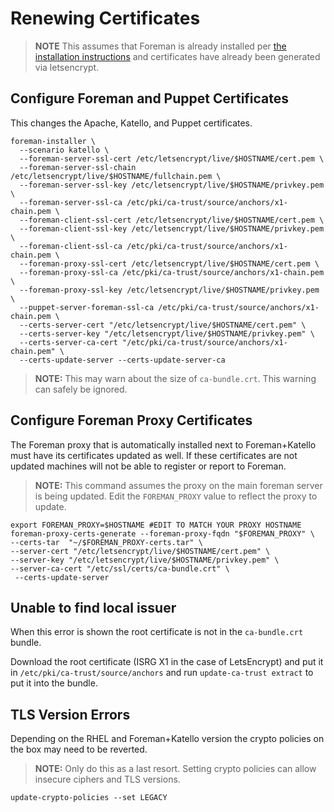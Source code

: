 # Renewing Certificates

> **NOTE** This assumes that Foreman is already installed per [the installation instructions](install.md) and certificates have already been generated via letsencrypt.

## Configure Foreman and Puppet Certificates

This changes the Apache, Katello, and Puppet certificates.

```
foreman-installer \
  --scenario katello \
  --foreman-server-ssl-cert /etc/letsencrypt/live/$HOSTNAME/cert.pem \
  --foreman-server-ssl-chain /etc/letsencrypt/live/$HOSTNAME/fullchain.pem \
  --foreman-server-ssl-key /etc/letsencrypt/live/$HOSTNAME/privkey.pem \
  --foreman-server-ssl-ca /etc/pki/ca-trust/source/anchors/x1-chain.pem \
  --foreman-client-ssl-cert /etc/letsencrypt/live/$HOSTNAME/cert.pem \
  --foreman-client-ssl-key /etc/letsencrypt/live/$HOSTNAME/privkey.pem \
  --foreman-client-ssl-ca /etc/pki/ca-trust/source/anchors/x1-chain.pem \
  --foreman-proxy-ssl-cert /etc/letsencrypt/live/$HOSTNAME/cert.pem \
  --foreman-proxy-ssl-ca /etc/pki/ca-trust/source/anchors/x1-chain.pem \
  --foreman-proxy-ssl-key /etc/letsencrypt/live/$HOSTNAME/privkey.pem \
  --puppet-server-foreman-ssl-ca /etc/pki/ca-trust/source/anchors/x1-chain.pem \
  --certs-server-cert "/etc/letsencrypt/live/$HOSTNAME/cert.pem" \
  --certs-server-key "/etc/letsencrypt/live/$HOSTNAME/privkey.pem" \
  --certs-server-ca-cert "/etc/pki/ca-trust/source/anchors/x1-chain.pem" \
  --certs-update-server --certs-update-server-ca
```

> **NOTE:** This may warn about the size of `ca-bundle.crt`. This warning can safely be ignored.

## Configure Foreman Proxy Certificates

The Foreman proxy that is automatically installed next to Foreman+Katello must have its certificates updated as well. If these certificates are not updated machines will not be able to register or report to Foreman.

> **NOTE:** This command assumes the proxy on the main foreman server is being updated. Edit the `FOREMAN_PROXY` value to reflect the proxy to update.

```
export FOREMAN_PROXY=$HOSTNAME #EDIT TO MATCH YOUR PROXY HOSTNAME
foreman-proxy-certs-generate --foreman-proxy-fqdn "$FOREMAN_PROXY" \
--certs-tar  "~/$FOREMAN_PROXY-certs.tar" \
--server-cert "/etc/letsencrypt/live/$HOSTNAME/cert.pem" \
--server-key "/etc/letsencrypt/live/$HOSTNAME/privkey.pem" \
--server-ca-cert "/etc/ssl/certs/ca-bundle.crt" \
 --certs-update-server
```

## Unable to find local issuer

When this error is shown the root certificate is not in the `ca-bundle.crt` bundle.

Download the root certificate (ISRG X1 in the case of LetsEncrypt) and put it in `/etc/pki/ca-trust/source/anchors` and run `update-ca-trust extract` to put it into the bundle.

## TLS Version Errors

Depending on the RHEL and Foreman+Katello version the crypto policies on the box may need to be reverted.

> **NOTE:** Only do this as a last resort. Setting crypto policies can allow insecure ciphers and TLS versions.

```
update-crypto-policies --set LEGACY
```
